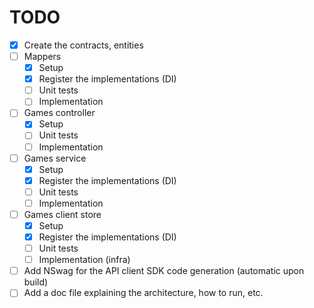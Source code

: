 # TODO

- [x] Create the contracts, entities
- [ ] Mappers
    - [x] Setup
    - [x] Register the implementations (DI)
    - [ ] Unit tests
    - [ ] Implementation
- [ ] Games controller
    - [x] Setup
    - [ ] Unit tests
    - [ ] Implementation
- [ ] Games service
    - [x] Setup
    - [x] Register the implementations (DI)
    - [ ] Unit tests
    - [ ] Implementation
- [ ] Games client store
    - [x] Setup
    - [x] Register the implementations (DI)
    - [ ] Unit tests
    - [ ] Implementation (infra)
- [ ] Add NSwag for the API client SDK code generation (automatic upon build)
- [ ] Add a doc file explaining the architecture, how to run, etc.
